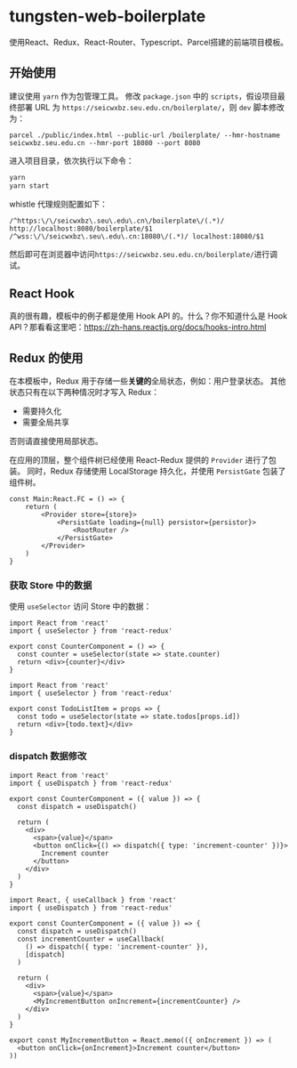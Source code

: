 # tungsten-web-boilerplate
使用React、Redux、React-Router、Typescript、Parcel搭建的前端项目模板。

## 开始使用

建议使用 `yarn` 作为包管理工具。
修改 `package.json` 中的 `scripts`，假设项目最终部署 URL 为 `https://seicwxbz.seu.edu.cn/boilerplate/`，则 `dev` 脚本修改为：
```
parcel ./public/index.html --public-url /boilerplate/ --hmr-hostname seicwxbz.seu.edu.cn --hmr-port 18080 --port 8080
```
进入项目目录，依次执行以下命令：
```bash
yarn
yarn start
```
whistle 代理规则配置如下：
```
/^https:\/\/seicwxbz\.seu\.edu\.cn\/boilerplate\/(.*)/ http://localhost:8080/boilerplate/$1
/^wss:\/\/seicwxbz\.seu\.edu\.cn:18080\/(.*)/ localhost:18080/$1
```
然后即可在浏览器中访问`https://seicwxbz.seu.edu.cn/boilerplate/`进行调试。

## React Hook

真的很有趣，模板中的例子都是使用 Hook API 的。什么？你不知道什么是 Hook API？那看看这里吧：https://zh-hans.reactjs.org/docs/hooks-intro.html

## Redux 的使用

在本模板中，Redux 用于存储一些**关键的**全局状态，例如：用户登录状态。
其他状态只有在以下两种情况时才写入 Redux：
* 需要持久化
* 需要全局共享

否则请直接使用局部状态。

在应用的顶层，整个组件树已经使用 React-Redux 提供的 `Provider` 进行了包装。
同时，Redux 存储使用 LocalStorage 持久化，并使用 `PersistGate` 包装了组件树。

```tsx
const Main:React.FC = () => {
    return (
        <Provider store={store}>
            <PersistGate loading={null} persistor={persistor}>
                <RootRouter />
            </PersistGate>
        </Provider>
    )
}
```

### 获取 Store 中的数据

使用 `useSelector` 访问 Store 中的数据：
```tsx
import React from 'react'
import { useSelector } from 'react-redux'

export const CounterComponent = () => {
  const counter = useSelector(state => state.counter)
  return <div>{counter}</div>
}
```

```tsx
import React from 'react'
import { useSelector } from 'react-redux'

export const TodoListItem = props => {
  const todo = useSelector(state => state.todos[props.id])
  return <div>{todo.text}</div>
}
```

### dispatch 数据修改

```tsx
import React from 'react'
import { useDispatch } from 'react-redux'

export const CounterComponent = ({ value }) => {
  const dispatch = useDispatch()

  return (
    <div>
      <span>{value}</span>
      <button onClick={() => dispatch({ type: 'increment-counter' })}>
        Increment counter
      </button>
    </div>
  )
}
```

```tsx
import React, { useCallback } from 'react'
import { useDispatch } from 'react-redux'

export const CounterComponent = ({ value }) => {
  const dispatch = useDispatch()
  const incrementCounter = useCallback(
    () => dispatch({ type: 'increment-counter' }),
    [dispatch]
  )

  return (
    <div>
      <span>{value}</span>
      <MyIncrementButton onIncrement={incrementCounter} />
    </div>
  )
}

export const MyIncrementButton = React.memo(({ onIncrement }) => (
  <button onClick={onIncrement}>Increment counter</button>
))
```



